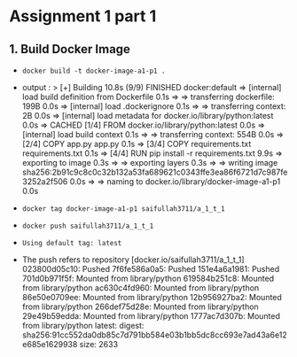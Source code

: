 # Assignment 1 part 1
## 1. Build Docker Image
* ```docker build -t docker-image-a1-p1 .```
* output : > 
[+] Building 10.8s (9/9) FINISHED                                                                                                                            docker:default
 => [internal] load build definition from Dockerfile                                                                                                                   0.1s
 => => transferring dockerfile: 199B                                                                                                                                   0.0s 
 => [internal] load .dockerignore                                                                                                                                      0.1s 
 => => transferring context: 2B                                                                                                                                        0.0s 
 => [internal] load metadata for docker.io/library/python:latest                                                                                                       0.0s
 => CACHED [1/4] FROM docker.io/library/python:latest                                                                                                                  0.0s 
 => [internal] load build context                                                                                                                                      0.1s 
 => => transferring context: 554B                                                                                                                                      0.0s 
 => [2/4] COPY app.py app.py                                                                                                                                           0.1s
 => [3/4] COPY requirements.txt requirements.txt                                                                                                                       0.1s
 => [4/4] RUN pip install -r requirements.txt                                                                                                                          9.9s 
 => exporting to image                                                                                                                                                 0.3s
 => => exporting layers                                                                                                                                                0.3s
 => => writing image sha256:2b91c9c8c0c32b132a53fa689621c0343ffe3ea86f6721d7c987fe3252a2f506                                                                           0.0s
 => => naming to docker.io/library/docker-image-a1-p1                                                                                                                  0.0s

* ```docker tag docker-image-a1-p1 saifullah3711/a_1_t_1```
* ```docker push saifullah3711/a_1_t_1 ```
* ```Using default tag: latest```
* The push refers to repository [docker.io/saifullah3711/a_1_t_1]
023800d05c10: Pushed
7f6fe586a0a5: Pushed
151e4a6a1981: Pushed
701d0b971f5f: Mounted from library/python
619584b251c8: Mounted from library/python
ac630c4fd960: Mounted from library/python
86e50e0709ee: Mounted from library/python
12b956927ba2: Mounted from library/python
266def75d28e: Mounted from library/python
29e49b59edda: Mounted from library/python
1777ac7d307b: Mounted from library/python
latest: digest: sha256:91cc552da0db85c7d791bb584e03b1bb5dc8cc693e7ad43a6e12e685e1629938 size: 2633

